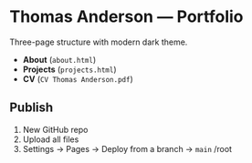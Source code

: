 # Thomas Anderson — Portfolio

Three-page structure with modern dark theme.

- **About** (`about.html`)
- **Projects** (`projects.html`)
- **CV** (`CV Thomas Anderson.pdf`)

## Publish
1. New GitHub repo
2. Upload all files
3. Settings → Pages → Deploy from a branch → `main` /root
